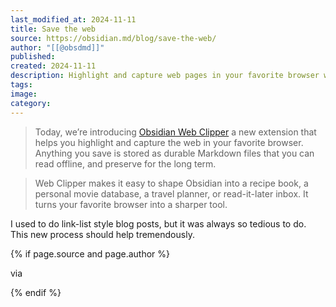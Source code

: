```yaml
---
last_modified_at: 2024-11-11
title: Save the web
source: https://obsidian.md/blog/save-the-web/
author: "[[@obsdmd]]"
published: 
created: 2024-11-11
description: Highlight and capture web pages in your favorite browser with the new Obsidian Web Clipper extension.
tags: 
image: 
category:
---
```

> Today, we’re introducing [Obsidian Web Clipper](https://obsidian.md/clipper) a new extension that helps you highlight and capture the web in your favorite browser. Anything you save is stored as durable Markdown files that you can read offline, and preserve for the long term.

> Web Clipper makes it easy to shape Obsidian into a recipe book, a personal movie database, a travel planner, or read-it-later inbox. It turns your favorite browser into a sharper tool.

I used to do link-list style blog posts, but it was always so tedious to do. This new process should help tremendously. 

{% if page.source and page.author %}
  <p>via <a href=""></a></p>
{% endif %}